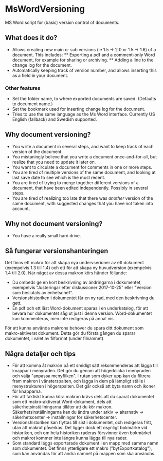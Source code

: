 # MsWordVersioning
MS Word script for (basic) version control of documents.

## What does it do?

* Allows creating new main or sub versions (ie 1.5 -> 2.0 or 1.5 -> 1.6) of a document. This includes:
** Exporting a pdf and a comment-only Word document, for example for sharing or archiving.
** Adding a line to the change log for the document.
* Automatically keeping track of version number, and allows inserting this as a field in your document.

### Other features

* Set the folder name, to where exported documents are saved. (Defaults to document name.)
* Set the bookmark used for inserting change log for the document.
* Tries to use the same language as the Ms Word interface. Currently US English (fallback) and Swedish supported.

## Why document versioning?

* You write a document in several steps, and want to keep track of each version of the document.
* You mistaningly believe that you write a document once-and-for-all, but realize that you need to update it later on.
* You want to circulate a document for comments in one or more steps.
* You are tired of multiple versions of the same document, and looking at last save date to see which is the most recent.
* You are tired of trying to merge together different versions of a document, that have been edited independently. Possibly in several steps.
* You are tired of realizing too late that there was *another* version of the same document, with suggested changes that you have not taken into account.

## Why not document versioning?

* You have a really small hard drive.

## Så fungerar versionshanteringen

Det finns ett makro för att skapa nya undervserioner av ett dokument (exempelvis 1.3 till 1.4) och ett för att skapa ny huvudversion (exempelvis 1.4 till 2.0). När något av dessa makron körs händer följande:

* Du ombeds ge en kort beskrivning av ändringarna i dokumentet, exempelvis "Justeringar efter diskussioner 2017-10-25" eller "Version som beslutats av enhetschef".
* Versionshistoriken i dokumentet får en ny rad, med den beskrivning du gett.
* En pdf och ett låst Word-dokument sparas i en underkatalog, för att bevara hur dokumentet såg ut just i denna version. Word-dokumentet kan kommenteras, men inte redigeras på annat vis.

För att kunna använda makrona behöver du spara ditt dokument som makro-aktiverat dokument. Detta gör du första gången du sparar dokumentet, i valet av filformat (under filnamnet).

## Några detaljer och tips

* För att komma åt makron på ett smidigt sätt rekommenderas att lägga till knappar i menyraden. Det gör du genom att högerklicka i menyraden och välja "anpassa menyfliken". I rutan som dyker upp kan du filtrera fram makron i vänsterspalten, och lägga in dem på lämpligt ställe i menystrukturen i högerspalten. Det går också att byta namn och ikoner för knapparna.
* För att faktiskt kunna köra makron krävs dels att du sparat dokumentet som ett makro-aktiverat Word-dokument, dels att säkerhetsinställningarna tillåter att du kör makron. Säkerhetsinställningarna kan du ändra under arkiv -> alternativ -> säkerhetscenter -> inställningar för säkerhetscenter.
* Versionshistoriken kan flyttas till sist i dokumentet, och redigeras fritt, utan att makrot påverkas. Det ligger dock ett osynligt bokmärke vid historiken, och om hela historiken raderas försvinner även bokmärket och makrot kommer inte längre kunna lägga till nya rader.
* Som standard läggs exporterade dokument i en mapp med samma namn som dokumentet. Det finns ytterligare ett makro ("bytExportkatalog"), som kan användas för att ändra namnet på mappen som ska användas.
